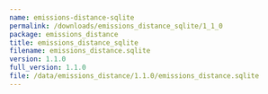 ```yaml
---
name: emissions-distance-sqlite
permalink: /downloads/emissions_distance_sqlite/1_1_0
package: emissions_distance
title: emissions_distance_sqlite
filename: emissions_distance.sqlite
version: 1.1.0
full_version: 1.1.0
file: /data/emissions_distance/1.1.0/emissions_distance.sqlite
---
```

